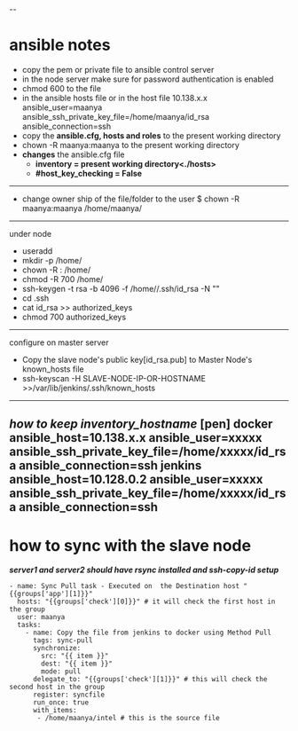 -- 
# ansible notes
- copy the pem or private file to ansible control server
- in the node server make sure for password authentication is enabled
- chmod 600 to the file
- in the ansible hosts file or in the host file 
  10.138.x.x ansible_user=maanya ansible_ssh_private_key_file=/home/maanya/id_rsa ansible_connection=ssh
- copy the **ansible.cfg, hosts and roles** to the present working directory
- chown -R maanya:maanya to the present working directory
- **changes** the ansible.cfg file 
  - **inventory = present working directory<./hosts>**
  - **#host_key_checking = False**
-----------------------------------
- change owner ship of the file/folder to the user
$ chown -R maanya:maanya /home/maanya/
---------------------------------------------
under node
  - useradd <user>
  - mkdir -p /home/<user>
  - chown -R <user>:<user> /home/<user>
  - chmod -R 700 /home/<user>
  - ssh-keygen -t rsa -b 4096 -f /home/<user>/.ssh/id_rsa -N ""
  - cd .ssh
  - cat id_rsa >> authorized_keys
  - chmod 700 authorized_keys
------------------------------------------
configure on master server
  - Copy the slave node's public key[id_rsa.pub] to Master Node's known_hosts file
  - ssh-keyscan -H SLAVE-NODE-IP-OR-HOSTNAME >>/var/lib/jenkins/.ssh/known_hosts
-------------------------------------------------------------------------------
**_how to keep inventory_hostname_**
[pen]
docker ansible_host=10.138.x.x ansible_user=xxxxx ansible_ssh_private_key_file=/home/xxxxx/id_rsa ansible_connection=ssh
jenkins ansible_host=10.128.0.2 ansible_user=xxxxx ansible_ssh_private_key_file=/home/xxxxx/id_rsa ansible_connection=ssh
-----------------------------------------------------------------
# **how to sync with the slave node**
**_server1 and server2 should have rsync installed and ssh-copy-id setup_**

```---
- name: Sync Pull task - Executed on  the Destination host "{{groups['app'][1]}}"
  hosts: "{{groups['check'][0]}}" # it will check the first host in the group
  user: maanya
  tasks:   
    - name: Copy the file from jenkins to docker using Method Pull
      tags: sync-pull
      synchronize:
        src: "{{ item }}"
        dest: "{{ item }}"
        mode: pull
      delegate_to: "{{groups['check'][1]}}" # this will check the second host in the group
      register: syncfile
      run_once: true
      with_items:
       - /home/maanya/intel # this is the source file
```
